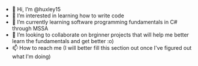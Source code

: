 - 👋 Hi, I’m @huxley15
- 👀 I’m interested in learning how to write code
- 🌱 I’m currently learning software programming fundamentals in C# through MSSA
- 💞️ I’m looking to collaborate on brginner projects that will help me better learn the fundamentals and get better :o)
- 📫 How to reach me (I will better fill this section out once I've figured out what I'm doing)

<!---
huxley15/huxley15 is a ✨ special ✨ repository because its `README.md` (this file) appears on your GitHub profile.
You can click the Preview link to take a look at your changes.
--->

